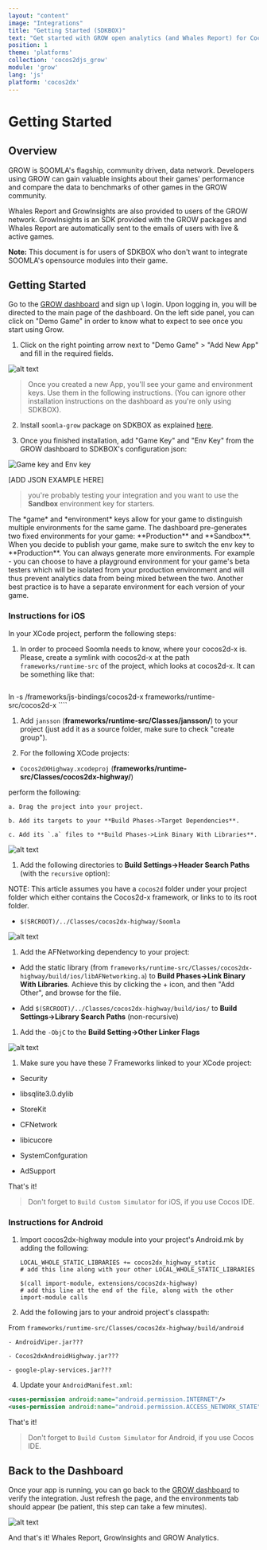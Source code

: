 ```yaml
---
layout: "content"
image: "Integrations"
title: "Getting Started (SDKBOX)"
text: "Get started with GROW open analytics (and Whales Report) for Cocos2d-x with SDKBOX. Doesn't Include any of SOOMLA's opensource modules, only Highway and GrowInsights."
position: 1
theme: 'platforms'
collection: 'cocos2djs_grow'
module: 'grow'
lang: 'js'
platform: 'cocos2dx'
---
```


# Getting Started

## Overview

GROW is SOOMLA's flagship, community driven, data network. Developers using GROW can gain valuable insights about their
games' performance and compare the data to benchmarks of other games in the GROW community.

Whales Report and GrowInsights are also provided to users of the GROW network. GrowInsights is an SDK provided with the
GROW packages and Whales Report are automatically sent to the emails of users with live & active games.

**Note:** This document is for users of SDKBOX who don't want to integrate SOOMLA's opensource modules into their game.

## Getting Started

Go to the [GROW dashboard](http://dashboard.soom.la) and sign up \ login. Upon logging in, you will be directed to the
main page of the dashboard. On the left side panel, you can click on "Demo Game" in order to know what to expect to see
once you start using Grow.

1. Click on the right pointing arrow next to "Demo Game" > "Add New App" and fill in the required fields.

  ![alt text](/img/tutorial_img/unity_grow/addNewApp.png "Add new app")

> Once you created a new App, you'll see your game and environment keys. Use them in the following instructions. (You
can ignore other installation instructions on the dashboard as you're only using SDKBOX).

2. Install `soomla-grow` package on SDKBOX as explained [here](http://docs.sdkbox.com/en/plugins/soomlagrow/v3-js/).

3. Once you finished installation, add "Game Key" and "Env Key" from the GROW dashboard to SDKBOX's configuration json:

  <img src="/img/tutorial_img/cocos_grow/dashboardKeys.png" alt="Game key and Env key" style="border:0;">

[ADD JSON EXAMPLE HERE]

> you're probably testing your integration and you want to use the **Sandbox** environment key for starters.

  <div class="info-box">The *game* and *environment* keys allow for your game to distinguish multiple environments for
  the same game. The dashboard pre-generates two fixed environments for your game: **Production** and **Sandbox**. When
  you decide to publish your game, make sure to switch the env key to **Production**.  You can always generate more
  environments.  For example - you can choose to have a playground environment for your game's beta testers which will
  be isolated from your production environment and will thus prevent analytics data from being mixed between the two.  
  Another best practice is to have a separate environment for each version of your game.</div>



### **Instructions for iOS**

In your XCode project, perform the following steps:

1. In order to proceed Soomla needs to know, where your cocos2d-x is. Please, create a symlink with cocos2d-x at the
path `frameworks/runtime-src` of the project, which looks at cocos2d-x. It can be something like that:

    ```bash
ln -s <your-cocos2d-js-path>/frameworks/js-bindings/cocos2d-x frameworks/runtime-src/cocos2d-x
    ````

1. Add `jansson` (**frameworks/runtime-src/Classes/jansson/**) to your project (just add it as a source folder, make
sure to check "create group").

1. For the following XCode projects:

  - `Cocos2dXHighway.xcodeproj` (**frameworks/runtime-src/Classes/cocos2dx-highway/**)

  perform the following:

    a. Drag the project into your project.

    b. Add its targets to your **Build Phases->Target Dependencies**.

    c. Add its `.a` files to **Build Phases->Link Binary With Libraries**.

  ![alt text](/img/tutorial_img/cocos_grow/iosStep2.png "iOS Integration")

1. Add the following directories to **Build Settings->Header Search Paths** (with the `recursive` option):

  NOTE: This article assumes you have a `cocos2d` folder under your project folder which either contains the Cocos2d-x framework, or links to to its root folder.

  - `$(SRCROOT)/../Classes/cocos2dx-highway/Soomla`

  ![alt text](/img/tutorial_img/cocos_grow/headerSP.png "Header search paths")

1. Add the AFNetworking dependency to your project:

  - Add the static library (from `frameworks/runtime-src/Classes/cocos2dx-highway/build/ios/libAFNetworking.a`) to **Build Phases->Link Binary With Libraries**.  Achieve this by clicking the + icon, and then "Add Other", and browse for the file.

  - Add `$(SRCROOT)/../Classes/cocos2dx-highway/build/ios/` to **Build Settings->Library Search Paths** (non-recursive)

1. Add the `-ObjC` to the **Build Setting->Other Linker Flags**

  ![alt text](/img/tutorial_img/ios_getting_started/linkerFlags.png "Linker Flags")

1. Make sure you have these 7 Frameworks linked to your XCode project:

  - Security

  - libsqlite3.0.dylib

  - StoreKit

  - CFNetwork

  - libicucore

  - SystemConfguration

  - AdSupport

That's it!
> Don't forget to `Build Custom Simulator` for iOS, if you use Cocos IDE.


### **Instructions for Android**

1. Import cocos2dx-highway module into your project's Android.mk by adding the following:

    ```
    LOCAL_WHOLE_STATIC_LIBRARIES += cocos2dx_highway_static
    # add this line along with your other LOCAL_WHOLE_STATIC_LIBRARIES

    $(call import-module, extensions/cocos2dx-highway)
    # add this line at the end of the file, along with the other import-module calls
    ```

2. Add the following jars to your android project's classpath:

  From `frameworks/runtime-src/Classes/cocos2dx-highway/build/android`

    - AndroidViper.jar???

    - Cocos2dxAndroidHighway.jar???

    - google-play-services.jar???

4. Update your `AndroidManifest.xml`:

  ``` xml
  <uses-permission android:name="android.permission.INTERNET"/>
  <uses-permission android:name="android.permission.ACCESS_NETWORK_STATE" />
  ```

That's it!
> Don't forget to `Build Custom Simulator` for Android, if you use Cocos IDE.



## Back to the Dashboard

Once your app is running, you can go back to the [GROW dashboard](http://dashboard.soom.la) to verify the integration.
Just refresh the page, and the environments tab should appear (be patient, this step can take a few minutes).

![alt text](/img/tutorial_img/unity_grow/verifyIntegration.png "Verify Integration")

And that's it! Whales Report, GrowInsights and GROW Analytics.
